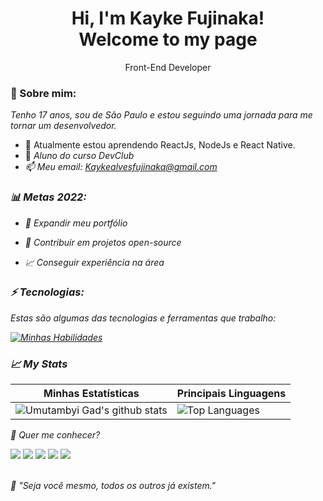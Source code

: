 <h1 align='center'>
  Hi, I'm Kayke Fujinaka!
  <br/>
  Welcome to my page
  
</h1>

<p align='center'>
  Front-End Developer
</p>

### 🦊 Sobre mim:

<p>
  <em>
    Tenho 17 anos, sou de São Paulo e estou seguindo uma jornada para me tornar um desenvolvedor.
  </em>
</p>

- 🌱 Atualmente estou aprendendo ReactJs, NodeJs e React Native.
- 🚀 <em>Aluno do curso DevClub</a>
- 📫 Meu email: Kaykealvesfujinaka@gmail.com

### 📊 Metas 2022:

- 📂 Expandir meu portfólio

- 🤝 Contribuir em projetos open-source

- 📈 Conseguir experiência na área

### ⚡ Tecnologias:

Estas são algumas das tecnologias e ferramentas que trabalho:

[![Minhas Habilidades](https://skillicons.dev/icons?i=html,css,javascript,react,styledcomponents,bootstrap)](https://skillicons.dev)

### 📈 My Stats

| Minhas Estatísticas                                                                                                                                                            | Principais Linguagens                                                                                                                                                                     |
| ------------------------------------------------------------------------------------------------------------------------------------------------------------------------ | ---------------------------------------------------------------------------------------------------------------------------------------------------------------------------------- |
| ![Umutambyi Gad's github stats](https://github-readme-stats.vercel.app/api?username=Kayke-Fujinaka&show_icons=true&hide_border=true&count_private=true&theme=jolly) | ![Top Languages](https://github-readme-stats.vercel.app/api/top-langs/?username=Kayke-Fujinaka&langs_count=10&count_private=true&hide_border=true&theme=jolly&layout=compact) |

💬 Quer me conhecer?

<div>
  <a href="https://www.linkedin.com/in/kayke-fujinaka" target="_blank"><img src="https://img.shields.io/badge/-LinkedIn-%230077B5?style=for-the-badge&logo=linkedin&logoColor=white" target="_blank"></a>
  <a href="https://api.whatsapp.com/send/?phone=%2B5511961877936&text&app_absent=0" target="_blank"><img src="https://img.shields.io/badge/WhatsApp-25D366?style=for-the-badge&logo=whatsapp&logoColor=white" target="_blank"></a>
  <a href = "mailto:kaykealvesfujinaka@gmail.com"><img src="https://img.shields.io/badge/-Gmail-%23333?style=for-the-badge&logo=gmail&logoColor=white" target="_blank"></a>
  <a href="https://www.instagram.com/kaykeaf/" target="_blank"><img src="https://img.shields.io/badge/-Instagram-%23E4405F?style=for-the-badge&logo=instagram&logoColor=white" target="_blank"></a>
  <a href="https://discord.gg/NXGGp4KaQH" target="_blank"><img src="https://img.shields.io/badge/Discord-7289DA?style=for-the-badge&logo=discord&logoColor=white" target="_blank"></a>
</div>
<br>
<p>🧠 <spam style="font-style:italic">"Seja você mesmo, todos os outros já existem."</spam></p>

